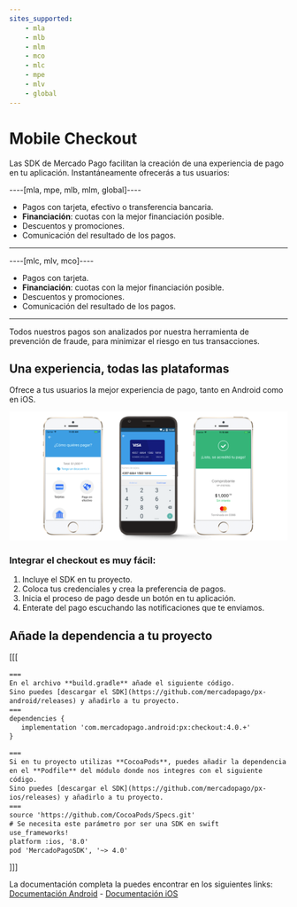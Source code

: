 ```yaml
---
sites_supported:
    - mla
    - mlb
    - mlm
    - mco
    - mlc
    - mpe
    - mlv
    - global
---
```

# Mobile Checkout

Las SDK de Mercado Pago facilitan la creación de una experiencia de pago en tu aplicación. Instantáneamente ofrecerás a tus usuarios:

----[mla, mpe, mlb, mlm, global]----
- Pagos con tarjeta, efectivo o transferencia bancaria.
- **Financiación**: cuotas con la mejor financiación posible.
- Descuentos y promociones.
- Comunicación del resultado de los pagos.
------------
----[mlc, mlv, mco]----
- Pagos con tarjeta.
- **Financiación**: cuotas con la mejor financiación posible.
- Descuentos y promociones.
- Comunicación del resultado de los pagos.
------------

Todos nuestros pagos son analizados por nuestra herramienta de prevención de fraude, para minimizar el riesgo en tus transacciones.


## Una experiencia, todas las plataformas

Ofrece a tus usuarios la mejor experiencia de pago, tanto en Android como en iOS.

![androidiosfinal](/images/mobile-sdk-flow.png)

### Integrar el checkout es muy fácil:

1. Incluye el SDK en tu proyecto.
2. Coloca tus credenciales y crea la preferencia de pagos.
3. Inicia el proceso de pago desde un botón en tu aplicación.
4. Enterate del pago escuchando las notificaciones que te enviamos.


## Añade la dependencia a tu proyecto
[[[
```android
===
En el archivo **build.gradle** añade el siguiente código.
Sino puedes [descargar el SDK](https://github.com/mercadopago/px-android/releases) y añadirlo a tu proyecto.
===
dependencies {
   implementation 'com.mercadopago.android:px:checkout:4.0.+'
}
```
```ios
===
Si en tu proyecto utilizas **CocoaPods**, puedes añadir la dependencia en el **Podfile** del módulo donde nos integres con el siguiente código.
Sino puedes [descargar el SDK](https://github.com/mercadopago/px-ios/releases) y añadirlo a tu proyecto.
===
source 'https://github.com/CocoaPods/Specs.git'
# Se necesita este parámetro por ser una SDK en swift
use_frameworks!
platform :ios, '8.0'
pod 'MercadoPagoSDK', '~> 4.0'
```
]]]

La documentación completa la puedes encontrar en los siguientes links: [Documentación Android](http://mercadopago.github.io/px-android/) - [Documentación iOS](http://mercadopago.github.io/px-ios/v4/)
